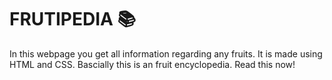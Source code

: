 # FRUTIPEDIA 📚
In this webpage you get all information regarding any fruits. It is made using HTML and CSS.
Bascially this is an fruit encyclopedia. Read this now!
